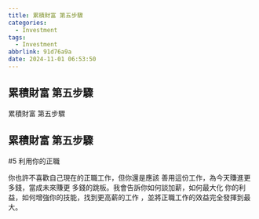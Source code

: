 ```yaml
---
title: 累積財富 第五步驟
categories:
  - Investment
tags:
  - Investment
abbrlink: 91d76a9a
date: 2024-11-01 06:53:50
---
```

累積財富 第五步驟
-----------------------------------------------------------------------------------------------
<!--more-->
累積財富 第五步驟

累積財富 第五步驟
-----------------------------------------------------------------------------------------------
#5 利用你的正職

你也許不喜歡自己現在的正職工作，但你還是應該
善用這份工作，為今天賺進更多錢，當成未來賺更
多錢的跳板。我會告訴你如何談加薪，如何最大化
你的利益，如何增強你的技能，找到更高薪的工作
，並將正職工作的效益完全發揮到最大。